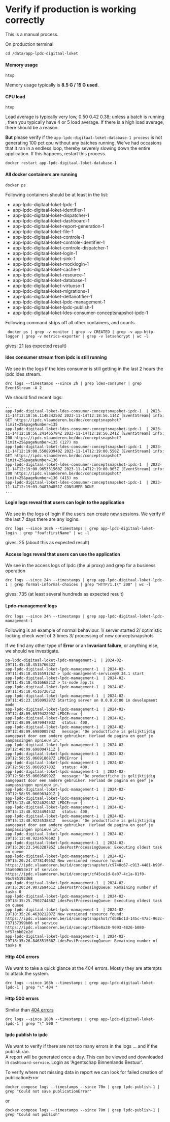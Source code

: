 # Verify if production is working correctly

This is a manual process.

On production terminal
```shell
cd /data/app-lpdc-digitaal-loket
```

#### Memory usage

```shell
htop
```

Memory usage typically is **8.5 G / 15 G used**.

#### CPU load
```shell
htop
```

Load average is typically very low, 0.50 0.42 0.38; unless a batch is running , then you typically have 4 or 5 load average. If there is a high load average, there should be a reason.

**But** please verify if the `app-lpdc-digitaal-loket-database-1 process` is not generating 100 pct cpu without any batches running. We've had occasions that it ran in a endless loop, thereby severely slowing down the entire application.
If this happens, restart this process.

```shell
docker restart app-lpdc-digitaal-loket-database-1
```

#### All docker containers are running

```shell
docker ps
```
Following containers should be at least in the list:
- app-lpdc-digitaal-loket-lpdc-1
- app-lpdc-digitaal-loket-identifier-1
- app-lpdc-digitaal-loket-dispatcher-1
- app-lpdc-digitaal-loket-dashboard-1
- app-lpdc-digitaal-loket-report-generation-1
- app-lpdc-digitaal-loket-file-1
- app-lpdc-digitaal-loket-controle-1
- app-lpdc-digitaal-loket-controle-identifier-1
- app-lpdc-digitaal-loket-controle-dispatcher-1
- app-lpdc-digitaal-loket-login-1
- app-lpdc-digitaal-loket-sink-1
- app-lpdc-digitaal-loket-mocklogin-1
- app-lpdc-digitaal-loket-cache-1
- app-lpdc-digitaal-loket-resource-1
- app-lpdc-digitaal-loket-database-1
- app-lpdc-digitaal-loket-virtuoso-1
- app-lpdc-digitaal-loket-migrations-1
- app-lpdc-digitaal-loket-deltanotifier-1
- app-lpdc-digitaal-loket-lpdc-management-1
- app-lpdc-digitaal-loket-lpdc-publish-1
- app-lpdc-digitaal-loket-ldes-consumer-conceptsnapshot-ipdc-1

Following command strips off all other containers, and counts.
```shell
 docker ps | grep -v monitor | grep -v CREATED | grep -v app-http-logger | grep -v metrics-exporter | grep -v letsencrypt | wc -l
```
gives: 21 (as expected result)

#### ldes consumer stream from ipdc is still running

We see in the logs if the ldes consumer is still getting in the last 2 hours the ipdc ldes stream.

```shell
drc logs --timestamps --since 2h | grep ldes-consumer | grep EventStream -A 2
```

We should find recent logs:
```shell
...
app-lpdc-digitaal-loket-ldes-consumer-conceptsnapshot-ipdc-1  | 2023-11-14T12:18:56.114834250Z 2023-11-14T12:18:56.114Z [EventStream] info: GET https://ipdc.vlaanderen.be/doc/conceptsnapshot?limit=25&pageNumber=135
app-lpdc-digitaal-loket-ldes-consumer-conceptsnapshot-ipdc-1  | 2023-11-14T12:18:56.241465784Z 2023-11-14T12:18:56.241Z [EventStream] info: 200 https://ipdc.vlaanderen.be/doc/conceptsnapshot?limit=25&pageNumber=135 (127) ms
app-lpdc-digitaal-loket-ldes-consumer-conceptsnapshot-ipdc-1  | 2023-11-14T12:19:00.550893940Z 2023-11-14T12:19:00.550Z [EventStream] info: GET https://ipdc.vlaanderen.be/doc/conceptsnapshot?limit=25&pageNumber=136
app-lpdc-digitaal-loket-ldes-consumer-conceptsnapshot-ipdc-1  | 2023-11-14T12:19:00.965331560Z 2023-11-14T12:19:00.965Z [EventStream] info: 200 https://ipdc.vlaanderen.be/doc/conceptsnapshot?limit=25&pageNumber=136 (415) ms
app-lpdc-digitaal-loket-ldes-consumer-conceptsnapshot-ipdc-1  | 2023-11-14T12:19:03.948704851Z CONSUMER DONE
...
```

#### Login logs reveal that users can login to the application

We see in the logs of login if the users can create new sessions. We verify if the last 7 days there are any logins.

```shell
drc logs --since 168h --timestamps | grep app-lpdc-digitaal-loket-login | grep "foaf:firstName" | wc -l
```
gives: 25 (about this as expected result)

#### Access logs reveal that users can use the application

We see in the access logs of lpdc (the ui proxy) and grep for a business operation

```shell
drc logs --since 24h --timestamps | grep app-lpdc-digitaal-loket-lpdc-1 | grep formal-informal-choices | grep "HTTP/1.1\" 200" | wc -l
```
gives: 735 (at least several hundreds as expected result)

#### Lpdc-management logs

```shell
drc logs --since 24h --timestamps | grep app-lpdc-digitaal-loket-lpdc-management-1
```

Following is an example of normal behaviour. 1/ server started 2/ optimistic locking check went of 3 times 3/ processing of new conceptsnapshots

If we find any other type of **Error** or an **Invariant failure**, or anything else, we should we investigate.

```text
pp-lpdc-digitaal-loket-lpdc-management-1  | 2024-02-29T11:45:18.451576632Z 
app-lpdc-digitaal-loket-lpdc-management-1  | 2024-02-29T11:45:18.451659126Z > lpdc-management-service@0.34.1 start
app-lpdc-digitaal-loket-lpdc-management-1  | 2024-02-29T11:45:18.451666821Z > ts-node app.ts
app-lpdc-digitaal-loket-lpdc-management-1  | 2024-02-29T11:45:18.451672071Z 
app-lpdc-digitaal-loket-lpdc-management-1  | 2024-02-29T11:45:23.195099287Z Starting server on 0.0.0.0:80 in development mode
app-lpdc-digitaal-loket-lpdc-management-1  | 2024-02-29T12:48:09.697942295Z LPDCError {
app-lpdc-digitaal-loket-lpdc-management-1  | 2024-02-29T12:48:09.697994793Z   status: 400,
app-lpdc-digitaal-loket-lpdc-management-1  | 2024-02-29T12:48:09.698000574Z   message: 'De productfiche is gelijktijdig aangepast door een andere gebruiker. Herlaad de pagina en geef je aanpassingen opnieuw in.'
app-lpdc-digitaal-loket-lpdc-management-1  | 2024-02-29T12:48:09.698004711Z }
app-lpdc-digitaal-loket-lpdc-management-1  | 2024-02-29T12:58:55.066918687Z LPDCError {
app-lpdc-digitaal-loket-lpdc-management-1  | 2024-02-29T12:58:55.066953783Z   status: 400,
app-lpdc-digitaal-loket-lpdc-management-1  | 2024-02-29T12:58:55.066958992Z   message: 'De productfiche is gelijktijdig aangepast door een andere gebruiker. Herlaad de pagina en geef je aanpassingen opnieuw in.'
app-lpdc-digitaal-loket-lpdc-management-1  | 2024-02-29T12:58:55.066963491Z }
app-lpdc-digitaal-loket-lpdc-management-1  | 2024-02-29T15:12:48.922402945Z LPDCError {
app-lpdc-digitaal-loket-lpdc-management-1  | 2024-02-29T15:12:48.922449453Z   status: 400,
app-lpdc-digitaal-loket-lpdc-management-1  | 2024-02-29T15:12:48.922453881Z   message: 'De productfiche is gelijktijdig aangepast door een andere gebruiker. Herlaad de pagina en geef je aanpassingen opnieuw in.'
app-lpdc-digitaal-loket-lpdc-management-1  | 2024-02-29T15:12:48.922457668Z }
app-lpdc-digitaal-loket-lpdc-management-1  | 2024-02-29T15:20:23.546328785Z LdesPostProcessingQueue: Executing oldest task on queue
app-lpdc-digitaal-loket-lpdc-management-1  | 2024-02-29T15:20:24.477814965Z New versioned resource found: https://ipdc.vlaanderen.be/id/conceptsnapshot/c9748c67-c913-4481-b99f-35a060653e17 of service https://ipdc.vlaanderen.be/id/concept/cf45ce1d-8a07-4c1a-81f0-9bc985192d68
app-lpdc-digitaal-loket-lpdc-management-1  | 2024-02-29T15:20:24.907269461Z LdesPostProcessingQueue: Remaining number of tasks 0
app-lpdc-digitaal-loket-lpdc-management-1  | 2024-02-29T18:35:25.790274488Z LdesPostProcessingQueue: Executing oldest task on queue
app-lpdc-digitaal-loket-lpdc-management-1  | 2024-02-29T18:35:26.463021207Z New versioned resource found: https://ipdc.vlaanderen.be/id/conceptsnapshot/fdb8bc1d-145c-47ac-962c-737157399b06 of service https://ipdc.vlaanderen.be/id/concept/f5be8a28-9093-4826-b080-bf57cbb02e2d
app-lpdc-digitaal-loket-lpdc-management-1  | 2024-02-29T18:35:26.846351568Z LdesPostProcessingQueue: Remaining number of tasks 0
```

#### Http 404 errors

We want to take a quick glance at the 404 errors. Mostly they are attempts to attack the system.

```shell
drc logs --since 168h --timestamps | grep app-lpdc-digitaal-loket-lpdc-1 | grep "\" 404 "
```

#### Http 500 errors

Similar than [404 errors](0004-production-check#http-404-errors)

```shell
drc logs --since 168h --timestamps | grep app-lpdc-digitaal-loket-lpdc-1 | grep "\" 500 "
```

#### lpdc publish to ipdc

We want to verify if there are not too many errors in the logs ... and if the publish ran. \
A report will be generated once a day. This can be viewed and downloaded in `dashboard-service`.
Login as 'Agentschap Binnenlands Bestuur'.

To verify where not missing data in report we can look for failed creation of publicationError
```shell
docker compose logs --timestamps --since 70m | grep lpdc-publish-1 | grep "Could not save publicationError"
```
or

```shell
docker compose logs --timestamps --since 70m | grep lpdc-publish-1 | grep "Could not publish"
```

